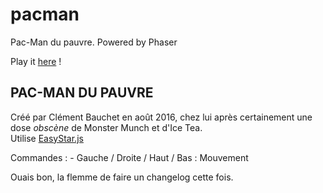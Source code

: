 ﻿# pacman
Pac-Man du pauvre. Powered by Phaser

Play it <a href=http://tagpower.github.io/pacman/>here</a> !

<h2>PAC-MAN DU PAUVRE</h2>

Créé par Clément Bauchet en août 2016, chez lui après certainement une dose <i>obscène</i> de Monster Munch et d'Ice Tea.<br>
Utilise <a href=https://github.com/prettymuchbryce/easystarjs>EasyStar.js</a>

Commandes :
	- Gauche / Droite / Haut / Bas : Mouvement


Ouais bon, la flemme de faire un changelog cette fois.
